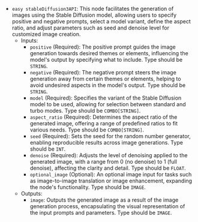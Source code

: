 - `easy stableDiffusion3API`: This node facilitates the generation of images using the Stable Diffusion model, allowing users to specify positive and negative prompts, select a model variant, define the aspect ratio, and adjust parameters such as seed and denoise level for customized image creation.
    - Inputs:
        - `positive` (Required): The positive prompt guides the image generation towards desired themes or elements, influencing the model's output by specifying what to include. Type should be `STRING`.
        - `negative` (Required): The negative prompt steers the image generation away from certain themes or elements, helping to avoid undesired aspects in the model's output. Type should be `STRING`.
        - `model` (Required): Specifies the variant of the Stable Diffusion model to be used, allowing for selection between standard and turbo modes. Type should be `COMBO[STRING]`.
        - `aspect_ratio` (Required): Determines the aspect ratio of the generated image, offering a range of predefined ratios to fit various needs. Type should be `COMBO[STRING]`.
        - `seed` (Required): Sets the seed for the random number generator, enabling reproducible results across image generations. Type should be `INT`.
        - `denoise` (Required): Adjusts the level of denoising applied to the generated image, with a range from 0 (no denoise) to 1 (full denoise), affecting the clarity and detail. Type should be `FLOAT`.
        - `optional_image` (Optional): An optional image input for tasks such as image-to-image translation or image enhancement, expanding the node's functionality. Type should be `IMAGE`.
    - Outputs:
        - `image`: Outputs the generated image as a result of the image generation process, encapsulating the visual representation of the input prompts and parameters. Type should be `IMAGE`.

